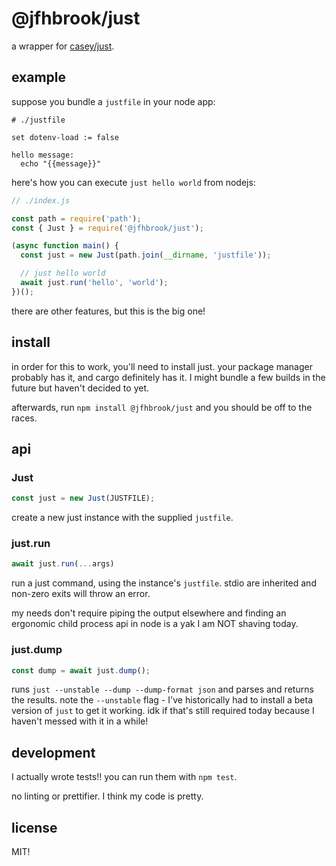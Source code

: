 # @jfhbrook/just

a wrapper for [casey/just](https://github.com/casey/just).

## example

suppose you bundle a `justfile` in your node app:

```justfile
# ./justfile

set dotenv-load := false

hello message:
  echo "{{message}}"
```

here's how you can execute `just hello world` from nodejs:

```js
// ./index.js

const path = require('path');
const { Just } = require('@jfhbrook/just');

(async function main() {
  const just = new Just(path.join(__dirname, 'justfile'));

  // just hello world
  await just.run('hello', 'world');
})();
```

there are other features, but this is the big one!

## install

in order for this to work, you'll need to install just. your package manager
probably has it, and cargo definitely has it. I might bundle a few builds
in the future but haven't decided to yet.

afterwards, run `npm install @jfhbrook/just` and you should be off to the
races.

## api

### Just

```js
const just = new Just(JUSTFILE);
```

create a new just instance with the supplied `justfile`.

### just.run

```js
await just.run(...args)
```

run a just command, using the instance's `justfile`. stdio are inherited and
non-zero exits will throw an error.

my needs don't require piping the output elsewhere and finding an ergonomic
child process api in node is a yak I am NOT shaving today.

### just.dump

```js
const dump = await just.dump();
```

runs `just --unstable --dump --dump-format json` and parses and returns the
results. note the `--unstable` flag - I've historically had to install a
beta version of `just` to get it working. idk if that's still required today
because I haven't messed with it in a while!

## development

I actually wrote tests!! you can run them with `npm test`.

no linting or prettifier. I think my code is pretty.

## license

MIT!
